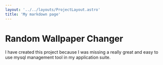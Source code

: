 ```yaml
---
layout: '../../layouts/ProjectLayout.astro'
title: 'My markdown page'
---
```


# Random Wallpaper Changer

I have created this project because I was missing a really great and easy to use mysql management tool in my application suite.
